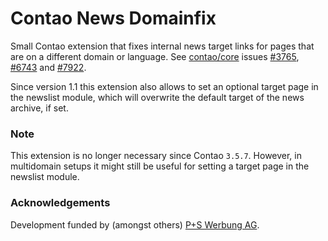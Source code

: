 Contao News Domainfix
=====================

Small Contao extension that fixes internal news target links for pages that are on a different domain or language. See [contao/core](https://github.com/contao/core) issues [#3765](https://github.com/contao/core/issues/3765#issuecomment-102825299), [#6743](https://github.com/contao/core/issues/6743) and [#7922](https://github.com/contao/core/issues/7922). 

Since version 1.1 this extension also allows to set an optional target page in the newslist module, which will overwrite the default target of the news archive, if set.

### Note

This extension is no longer necessary since Contao `3.5.7`. However, in multidomain setups it might still be useful for setting a target page in the newslist module.

### Acknowledgements

Development funded by (amongst others) [P+S Werbung AG](http://pswerbung.ch).
